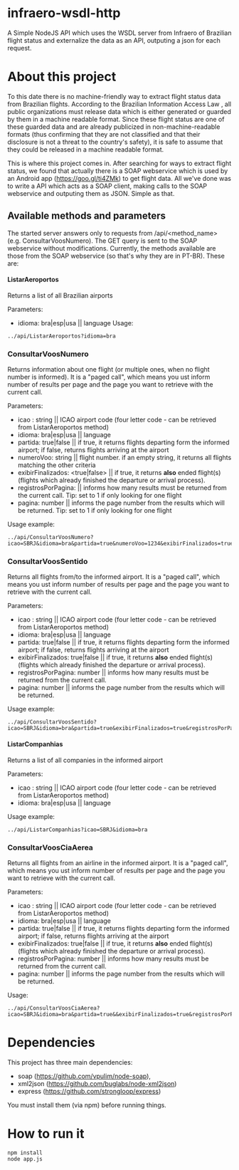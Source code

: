 # infraero-wsdl-http
A Simple NodeJS API which uses the WSDL server from Infraero of Brazilian flight status and externalize the data as an API, outputing a json for each request.

# About this project
To this date there is no machine-friendly way to extract flight status data from Brazilian flights. According to the Brazilian Information Access Law , all public organizations must release data which is either generated or guarded by them in a machine readable format. Since these flight status are one of these guarded data and are already publicized in non-machine-readable formats (thus confirming that they are not classified and that their disclosure is not a threat to the country's safety), it is safe to assume that they could be released in a machine readable format.

This is where this project comes in. After searching for ways to extract flight status, we found that actually there is a SOAP webservice which is used by an Android app (https://goo.gl/ti4ZMk) to get flight data. All we've done was to write a API which acts as a SOAP client, making calls to the SOAP webservice and outputing them as JSON. Simple as that.

## Available methods and parameters
The started server answers only to requests from /api/<method_name> (e.g. ConsultarVoosNumero). The GET query is sent to the SOAP webservice without modifications. Currently, the methods available are those from the SOAP webservice (so that's why they are in PT-BR). These are:

#### ListarAeroportos
Returns a list of all Brazilian airports 

Parameters: 
- idioma: bra|esp|usa || language
Usage:
```
../api/ListarAeroportos?idioma=bra
```

### ConsultarVoosNumero
Returns information about one flight (or multiple ones, when no flight number is informed). It is a "paged call", which means you ust inform number of results per page and the page you want to retrieve with the current call.

Parameters:
- icao : string || ICAO airport code (four letter code - can be retrieved from ListarAeroportos method) 
- idioma: bra|esp|usa || language
- partida: true|false || if true, it returns flights departing form the informed airport; if false, returns flights arriving at the airport
- numeroVoo: string || flight number. if an empty string, it returns all flights matching the other criteria
- exibirFinalizados: <true|false> || if true, it returns **also** ended flight(s) (flights which already finished the departure or arrival process).
- registrosPorPagina: <number> || informs how many results must be returned from the current call. Tip: set to 1 if only looking for one flight
- pagina: number || informs the page number from the results which will be returned. Tip: set to 1 if only looking for one flight 

Usage example:
```
../api/ConsultarVoosNumero?icao=SBRJ&idioma=bra&partida=true&numeroVoo=1234&exibirFinalizados=true&registrosPorPagina=1&pagina=1
```

### ConsultarVoosSentido
Returns all flights from/to the informed airport. It is a "paged call", which means you ust inform number of results per page and the page you want to retrieve with the current call.

Parameters:
- icao : string || ICAO airport code (four letter code - can be retrieved from ListarAeroportos method) 
- idioma: bra|esp|usa || language
- partida: true|false || if true, it returns flights departing form the informed airport; if false, returns flights arriving at the airport
- exibirFinalizados: true|false || if true, it returns **also** ended flight(s) (flights which already finished the departure or arrival process).
- registrosPorPagina: number || informs how many results must be returned from the current call.
- pagina: number || informs the page number from the results which will be returned. 

Usage example:
```
../api/ConsultarVoosSentido?icao=SBRJ&idioma=bra&partida=true&exibirFinalizados=true&registrosPorPagina=1&pagina=1
```

#### ListarCompanhias
Returns a list of all companies in the informed airport

Parameters: 
- icao : string || ICAO airport code (four letter code - can be retrieved from ListarAeroportos method) 
- idioma: bra|esp|usa || language

Usage example:
```
../api/ListarCompanhias?icao=SBRJ&idioma=bra
```

### ConsultarVoosCiaAerea
Returns all flights from an airline in the informed airport. It is a "paged call", which means you ust inform number of results per page and the page you want to retrieve with the current call.

Parameters:
- icao : string || ICAO airport code (four letter code - can be retrieved from ListarAeroportos method) 
- idioma: bra|esp|usa || language
- partida: true|false || if true, it returns flights departing form the informed airport; if false, returns flights arriving at the airport
- exibirFinalizados: true|false || if true, it returns **also** ended flight(s) (flights which already finished the departure or arrival process).
- registrosPorPagina: number || informs how many results must be returned from the current call.
- pagina: number || informs the page number from the results which will be returned. 

Usage:
```
../api/ConsultarVoosCiaAerea?icao=SBRJ&idioma=bra&partida=true&&exibirFinalizados=true&registrosPorPagina=1&pagina=1
```

# Dependencies 
This project has three main dependencies: 
- soap (https://github.com/vpulim/node-soap), 
- xml2json (https://github.com/buglabs/node-xml2json) 
- express (https://github.com/strongloop/express)

You must install them (via npm) before running things.

# How to run it
```
npm install
node app.js
```
